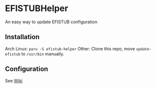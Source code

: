 # EFISTUBHelper
An easy way to update EFISTUB configuration

## Installation
Arch Linux: `paru -S efistub-helper`
Other: Clone this repo, move `update-efistub` to `/usr/bin` manually.

## Configuration
See [Wiki](https://github.com/misaka19465/EFISTUBHelper/wiki)
